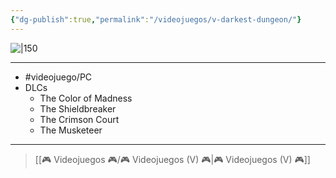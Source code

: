 ```yaml
---
{"dg-publish":true,"permalink":"/videojuegos/v-darkest-dungeon/"}
---
```



![|150](https://images.igdb.com/igdb/image/upload/t_cover_big/co1rc4.jpg)

---

- #videojuego/PC
- DLCs
	- The Color of Madness
	- The Shieldbreaker
	- The Crimson Court
	- The Musketeer

---

> [[🎮 Videojuegos 🎮/🎮 Videojuegos (V) 🎮\|🎮 Videojuegos (V) 🎮]]